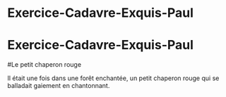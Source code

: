 

# Exercice-Cadavre-Exquis-Paul
# Exercice-Cadavre-Exquis-Paul


#Le petit chaperon rouge

Il était une fois dans une forêt enchantée, un petit chaperon rouge qui  se balladait gaiement en chantonnant.

